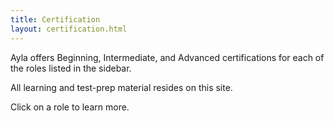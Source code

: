 ```yaml
---
title: Certification
layout: certification.html
---
```


Ayla offers Beginning, Intermediate, and Advanced certifications for each of the roles listed in the sidebar.

All learning and test-prep material resides on this site.

Click on a role to learn more.

